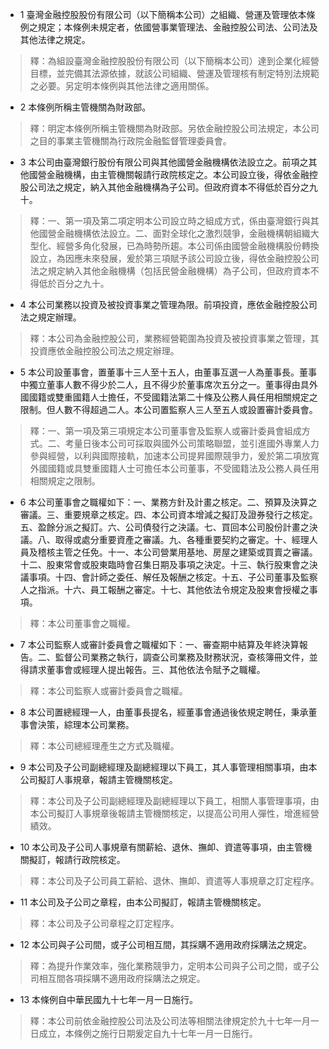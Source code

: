 * 1 臺灣金融控股股份有限公司（以下簡稱本公司）之組織、營運及管理依本條例之規定；本條例未規定者，依國營事業管理法、金融控股公司法、公司法及其他法律之規定。

> 釋：為組設臺灣金融控股股份有限公司（以下簡稱本公司）達到企業化經營目標，並完備其法源依據，就該公司組織、營運及管理核有制定特別法規範之必要。另定明本條例與其他法律之適用關係。

* 2 本條例所稱主管機關為財政部。

> 釋：明定本條例所稱主管機關為財政部。另依金融控股公司法規定，本公司之目的事業主管機關為行政院金融監督管理委員會。

* 3 本公司由臺灣銀行股份有限公司與其他國營金融機構依法設立之。前項之其他國營金融機構，由主管機關報請行政院核定之。本公司設立後，得依金融控股公司法之規定，納入其他金融機構為子公司。但政府資本不得低於百分之九十。

> 釋：一、第一項及第二項定明本公司設立時之組成方式，係由臺灣銀行與其他國營金融機構依法設立。二、面對全球化之激烈競爭，金融機構朝組織大型化、經營多角化發展，已為時勢所趨。本公司係由國營金融機構股份轉換設立，為因應未來發展，爰於第三項賦予該公司設立後，得依金融控股公司法之規定納入其他金融機構（包括民營金融機構）為子公司，但政府資本不得低於百分之九十。

* 4 本公司業務以投資及被投資事業之管理為限。前項投資，應依金融控股公司法之規定辦理。

> 釋：本公司為金融控股公司，業務經營範圍為投資及被投資事業之管理，其投資應依金融控股公司法之規定辦理。

* 5 本公司設董事會，置董事十三人至十五人，由董事互選一人為董事長。董事中獨立董事人數不得少於二人，且不得少於董事席次五分之一。董事得由具外國國籍或雙重國籍人士擔任，不受國籍法第二十條及公務人員任用相關規定之限制。但人數不得超過二人。本公司置監察人三人至五人或設置審計委員會。

> 釋：一、第一項及第三項規定本公司董事會及監察人或審計委員會組成方式。二、考量日後本公司可採取與國外公司策略聯盟，並引進國外專業人力參與經營，以利與國際接軌，加速本公司提昇國際競爭力，爰於第二項放寬外國國籍或具雙重國籍人士可擔任本公司董事，不受國籍法及公務人員任用相關規定之限制。

* 6 本公司董事會之職權如下：一、業務方針及計畫之核定。二、預算及決算之審議。三、重要規章之核定。四、本公司資本增減之擬訂及證券發行之核定。五、盈餘分派之擬訂。六、公司債發行之決議。七、買回本公司股份計畫之決議。八、取得或處分重要資產之審議。九、各種重要契約之審定。十、經理人員及稽核主管之任免。十一、本公司營業用基地、房屋之建築或買賣之審議。十二、股東常會或股東臨時會召集日期及事項之決定。十三、執行股東會之決議事項。十四、會計師之委任、解任及報酬之核定。十五、子公司董事及監察人之指派。十六、員工報酬之審定。十七、其他依法令規定及股東會授權之事項。

> 釋：本公司董事會之職權。

* 7 本公司監察人或審計委員會之職權如下：一、審查期中結算及年終決算報告。二、監督公司業務之執行，調查公司業務及財務狀況，查核簿冊文件，並得請求董事會或經理人提出報告。三、其他依法令賦予之職權。

> 釋：本公司監察人或審計委員會之職權。

* 8 本公司置總經理一人，由董事長提名，經董事會通過後依規定聘任，秉承董事會決策，綜理本公司業務。

> 釋：本公司總經理產生之方式及職權。

* 9 本公司及子公司副總經理及副總經理以下員工，其人事管理相關事項，由本公司擬訂人事規章，報請主管機關核定。

> 釋：本公司及子公司副總經理及副總經理以下員工，相關人事管理事項，由本公司擬訂人事規章後報請主管機關核定，以提高公司用人彈性，增進經營績效。

* 10 本公司及子公司人事規章有關薪給、退休、撫卹、資遣等事項，由主管機關擬訂，報請行政院核定。

> 釋：本公司及子公司員工薪給、退休、撫卹、資遣等人事規章之訂定程序。

* 11 本公司及子公司之章程，由本公司擬訂，報請主管機關核定。

> 釋：本公司及子公司章程之訂定程序。

* 12 本公司與子公司間，或子公司相互間，其採購不適用政府採購法之規定。

> 釋：為提升作業效率，強化業務競爭力，定明本公司與子公司之間，或子公司相互間各項採購不適用政府採購法之規定。

* 13 本條例自中華民國九十七年一月一日施行。

> 釋：本公司前依金融控股公司法及公司法等相關法律規定於九十七年一月一日成立，本條例之施行日期爰定自九十七年一月一日施行。

